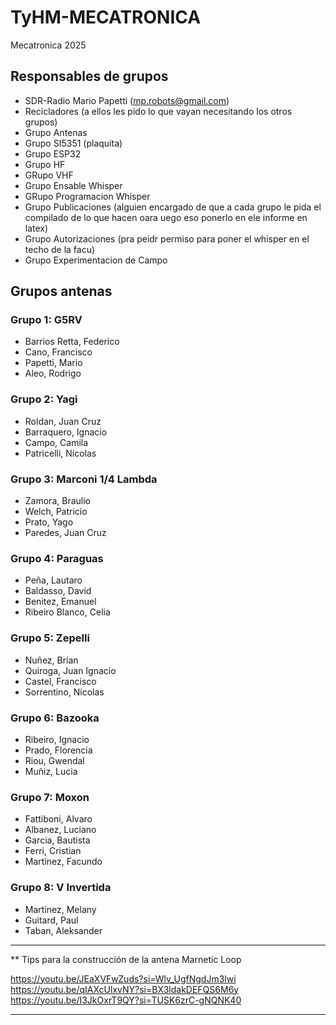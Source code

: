# TyHM-MECATRONICA
Mecatronica 2025 

## Responsables de grupos 

* SDR-Radio Mario Papetti <Link al github del grupo> (mp.robots@gmail.com)
* Recicladores (a ellos les pido lo que vayan necesitando los otros grupos)
* Grupo Antenas
* Grupo SI5351 (plaquita)
* Grupo ESP32
* Grupo HF
* GRupo VHF
* Grupo Ensable Whisper
* GRupo Programacion Whisper
* Grupo Publicaciones (alguien encargado de que a cada grupo le pida el compilado de lo que hacen oara uego eso ponerlo en ele informe en latex)
* Grupo Autorizaciones (pra peidr permiso para poner el whisper en el techo de la facu)
* Grupo Experimentacion de Campo
## Grupos antenas 
### Grupo 1: G5RV
* Barrios Retta, Federico
* Cano, Francisco
* Papetti, Mario
* Aleo, Rodrigo
### Grupo 2: Yagi
* Roldan, Juan Cruz
* Barraquero, Ignacio
* Campo, Camila
* Patricelli, Nicolas
### Grupo 3: Marconi 1/4 Lambda
* Zamora, Braulio
* Welch, Patricio
* Prato, Yago
* Paredes, Juan Cruz
### Grupo 4: Paraguas
* Peña, Lautaro
* Baldasso, David
* Benitez, Emanuel
* Ribeiro Blanco, Celia
### Grupo 5: Zepelli
* Nuñez, Brian
* Quiroga, Juan Ignacio
* Castel, Francisco
* Sorrentino, Nicolas
### Grupo 6: Bazooka
* Ribeiro, Ignacio
* Prado, Florencia
* Riou, Gwendal
* Muñiz, Lucia
### Grupo 7: Moxon
* Fattiboni, Alvaro
* Albanez, Luciano
* Garcia, Bautista
* Ferri, Cristian
* Martinez, Facundo
### Grupo 8: V Invertida
* Martinez, Melany
* Guitard, Paul
* Taban, Aleksander


<hr>
** Tips para la construcción de la antena Marnetic Loop

<https://youtu.be/JEaXVFwZuds?si=Wlv_UgfNgdJm3lwi>
<https://youtu.be/qIAXcUlxvNY?si=BX3ldakDEFQS6M6y>
<https://youtu.be/I3JkOxrT9QY?si=TUSK6zrC-gNQNK40>
<hr>

